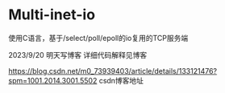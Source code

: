 # Multi-inet-io
使用C语言，基于/select/poll/epoll的io复用的TCP服务端

2023/9/20
明天写博客 详细代码解释见博客

https://blog.csdn.net/m0_73939403/article/details/133121476?spm=1001.2014.3001.5502
csdn博客地址
